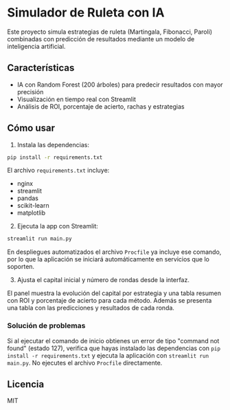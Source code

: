 # Simulador de Ruleta con IA

Este proyecto simula estrategias de ruleta (Martingala, Fibonacci, Paroli) combinadas con predicción de resultados mediante un modelo de inteligencia artificial.

## Características

 - IA con Random Forest (200 árboles) para predecir resultados con mayor precisión
 - Visualización en tiempo real con Streamlit
 - Análisis de ROI, porcentaje de acierto, rachas y estrategias

## Cómo usar

1. Instala las dependencias:

```bash
pip install -r requirements.txt
```
El archivo `requirements.txt` incluye:

- nginx
- streamlit
- pandas
- scikit-learn
- matplotlib

2. Ejecuta la app con Streamlit:

```bash
streamlit run main.py
```
En despliegues automatizados el archivo `Procfile` ya incluye ese comando, por
lo que la aplicación se iniciará automáticamente en servicios que lo soporten.

3. Ajusta el capital inicial y número de rondas desde la interfaz.

El panel muestra la evolución del capital por estrategia y una tabla resumen con
ROI y porcentaje de acierto para cada método. Además se presenta una tabla con
las predicciones y resultados de cada ronda.

### Solución de problemas
Si al ejecutar el comando de inicio obtienes un error de tipo "command not found" (estado 127), verifica que hayas instalado las dependencias con `pip install -r requirements.txt` y ejecuta la aplicación con `streamlit run main.py`. No ejecutes el archivo `Procfile` directamente.

## Licencia

MIT

